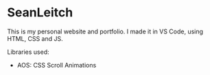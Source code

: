# SeanLeitch
This is my personal website and portfolio.
I made it in VS Code, using HTML, CSS and JS. 

Libraries used:
  - AOS: CSS Scroll Animations
